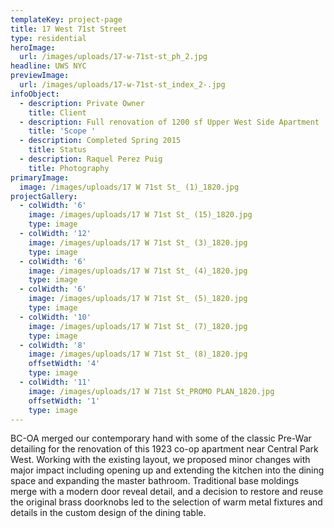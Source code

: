 ```yaml
---
templateKey: project-page
title: 17 West 71st Street
type: residential
heroImage:
  url: /images/uploads/17-w-71st-st_ph_2.jpg
headline: UWS NYC
previewImage:
  url: /images/uploads/17-w-71st-st_index_2-.jpg
infoObject:
  - description: Private Owner
    title: Client
  - description: Full renovation of 1200 sf Upper West Side Apartment
    title: 'Scope '
  - description: Completed Spring 2015
    title: Status
  - description: Raquel Perez Puig
    title: Photography
primaryImage:
  image: /images/uploads/17 W 71st St_ (1)_1820.jpg
projectGallery:
  - colWidth: '6'
    image: /images/uploads/17 W 71st St_ (15)_1820.jpg
    type: image
  - colWidth: '12'
    image: /images/uploads/17 W 71st St_ (3)_1820.jpg
    type: image
  - colWidth: '6'
    image: /images/uploads/17 W 71st St_ (4)_1820.jpg
    type: image
  - colWidth: '6'
    image: /images/uploads/17 W 71st St_ (5)_1820.jpg
    type: image
  - colWidth: '10'
    image: /images/uploads/17 W 71st St_ (7)_1820.jpg
    type: image
  - colWidth: '8'
    image: /images/uploads/17 W 71st St_ (8)_1820.jpg
    offsetWidth: '4'
    type: image
  - colWidth: '11'
    image: /images/uploads/17 W 71st St_PROMO PLAN_1820.jpg
    offsetWidth: '1'
    type: image
---
```

BC-OA merged our contemporary hand with some of the classic Pre-War detailing for the renovation of this 1923 co-op apartment near Central Park West. Working with the existing layout, we proposed minor changes with major impact including opening up and extending the kitchen into the dining space and expanding the master bathroom. Traditional base moldings merge with a modern door reveal detail, and a decision to restore and reuse the original brass doorknobs led to the selection of warm metal fixtures and details in the custom design of the dining table.
